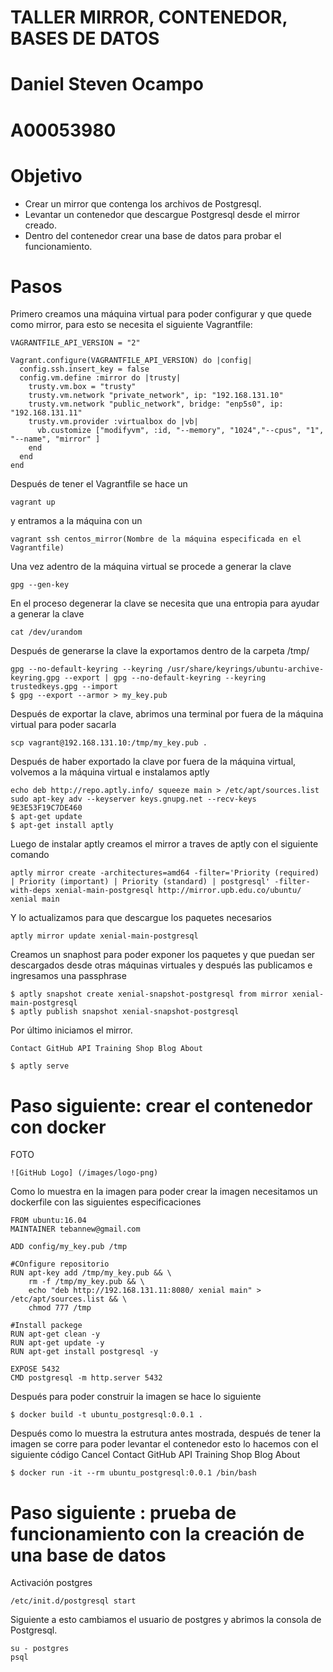 # TALLER MIRROR, CONTENEDOR, BASES DE DATOS

# Daniel Steven Ocampo
# A00053980

# Objetivo

- Crear un mirror que contenga los archivos de Postgresql.
- Levantar un contenedor que descargue Postgresql desde el mirror creado.
- Dentro del contenedor crear una base de datos para probar el funcionamiento.

# Pasos

Primero creamos una máquina virtual para poder configurar y que quede como mirror, para esto se necesita el siguiente Vagrantfile:

```
VAGRANTFILE_API_VERSION = "2"

Vagrant.configure(VAGRANTFILE_API_VERSION) do |config|
  config.ssh.insert_key = false
  config.vm.define :mirror do |trusty|
    trusty.vm.box = "trusty"
    trusty.vm.network "private_network", ip: "192.168.131.10"
    trusty.vm.network "public_network", bridge: "enp5s0", ip: "192.168.131.11"
    trusty.vm.provider :virtualbox do |vb|
      vb.customize ["modifyvm", :id, "--memory", "1024","--cpus", "1", "--name", "mirror" ]
    end
  end
end	
```

Después de tener el Vagrantfile se hace un 
```
vagrant up
```

y entramos a la máquina con un
```
vagrant ssh centos_mirror(Nombre de la máquina especificada en el Vagrantfile)
```

Una vez adentro de la máquina virtual se procede a generar la clave 
```
gpg --gen-key
```

En el proceso degenerar la clave se necesita que una entropia para ayudar a generar la clave
```
cat /dev/urandom
```

Después de generarse la clave la exportamos dentro de la carpeta /tmp/
```
gpg --no-default-keyring --keyring /usr/share/keyrings/ubuntu-archive-keyring.gpg --export | gpg --no-default-keyring --keyring trustedkeys.gpg --import
$ gpg --export --armor > my_key.pub
```

Después de exportar la clave, abrimos una terminal por fuera de la máquina virtual para poder sacarla
```
scp vagrant@192.168.131.10:/tmp/my_key.pub .
```

Después de haber exportado la clave por fuera de la máquina virtual, volvemos a la máquina virtual e instalamos aptly
```
echo deb http://repo.aptly.info/ squeeze main > /etc/apt/sources.list
sudo apt-key adv --keyserver keys.gnupg.net --recv-keys 9E3E53F19C7DE460
$ apt-get update
$ apt-get install aptly
```

Luego de instalar aptly creamos el mirror a traves de aptly con el siguiente comando
```
aptly mirror create -architectures=amd64 -filter='Priority (required) | Priority (important) | Priority (standard) | postgresql' -filter-with-deps xenial-main-postgresql http://mirror.upb.edu.co/ubuntu/ xenial main
```

Y lo actualizamos para que descargue los paquetes necesarios
```
aptly mirror update xenial-main-postgresql
```

Creamos un snaphost para poder exponer los paquetes y que puedan ser descargados desde otras máquinas virtuales y después las publicamos e ingresamos una passphrase
```
$ aptly snapshot create xenial-snapshot-postgresql from mirror xenial-main-postgresql
$ aptly publish snapshot xenial-snapshot-postgresql
```

Por último iniciamos el mirror.
``` Cancel
Contact GitHub API Training Shop Blog About

$ aptly serve
```

# Paso siguiente: crear el contenedor con docker

FOTO 
```
![GitHub Logo] (/images/logo-png)
```

Como lo muestra en la imagen para poder crear la imagen necesitamos un dockerfile con las siguientes especificaciones
```
FROM ubuntu:16.04
MAINTAINER tebannew@gmail.com	

ADD config/my_key.pub /tmp

#COnfigure repositorio
RUN apt-key add /tmp/my_key.pub && \
    rm -f /tmp/my_key.pub && \
    echo "deb http://192.168.131.11:8080/ xenial main" >  /etc/apt/sources.list && \
    chmod 777 /tmp

#Install packege
RUN apt-get clean -y
RUN apt-get update -y
RUN apt-get install postgresql -y

EXPOSE 5432
CMD postgresql -m http.server 5432
```

Después para poder construir la imagen se hace lo siguiente
```
$ docker build -t ubuntu_postgresql:0.0.1 .
```

Después como lo muestra la estrutura antes mostrada, después de tener la imagen se corre para poder levantar el contenedor esto lo hacemos con el siguiente código Cancel
Contact GitHub API Training Shop Blog About

```
$ docker run -it --rm ubuntu_postgresql:0.0.1 /bin/bash
```

# Paso siguiente : prueba de funcionamiento con la creación de una base de datos

Activación postgres
```
/etc/init.d/postgresql start 
```

Siguiente a esto cambiamos el usuario de postgres y abrimos la consola de Postgresql.
```
su - postgres
psql
```
